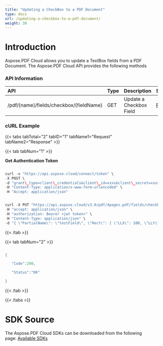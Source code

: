 ```yaml
---
title: "Updating a CheckBox to a PDF Document"
type: docs
url: /updating-a-checkbox-to-a-pdf-document/
weight: 30
---
```


# **Introduction**
Aspose.PDF Cloud allows you to update a TextBox fields from a PDF Document. The Aspose.PDF Cloud API provides the following methods
### **API Information**

|**API**|**Type**|**Description**|**Swagger Link**|
| :- | :- | :- | :- |
|/pdf/{name}/fields/checkbox/{fieldName}|GET|Update a Checkbox Field|[PutCheckBoxField](https://apireference.aspose.cloud/pdf/#/Fields/PutCheckBoxField)|
### **cURL Example**
{{< tabs tabTotal="2" tabID="1" tabName1="Request" tabName2="Response" >}}

{{< tab tabNum="1" >}}

**Get Authentication Token**

```java

curl -v "https://api.aspose.cloud/connect/token" \
-X POST \
-d "grant\_type=client\_credentials&client\_id=xxxx&client\_secret=xxxx" \
-H "Content-Type: application/x-www-form-urlencoded" \
-H "Accept: application/json"

```

```java

curl -X PUT "https://api.aspose.cloud/v3.0/pdf/4pages.pdf/fields/checkbox/testField" \
-H "accept: application/json" \
-H "authorization: Bearer <jwt token>" \
-H "Content-Type: application/json" \
-d "{ \"PartialName\": \"testField\", \"Rect\": { \"LLX\": 100, \"LLY\": 100, \"URX\": 200, \"URY\": 200 }, \"PageIndex\": 1, \"IsGroup\": false, \"Color\": { \"A\": 255, \"R\": 255, \"G\": 0, \"B\": 0 }, \"Highlighting\": \"None\", \"HorizontalAlignment\": \"None\", \"VerticalAlignment\": \"None\", \"Style\": \"Cross\", \"Checked\": true, \"ExportValue\": \"true\" }, { \"PartialName\": \"testField1\", \"Rect\": { \"LLX\": 200, \"LLY\": 200, \"URX\": 400, \"URY\": 400 }, \"PageIndex\": 1, \"IsGroup\": false, \"Color\": { \"A\": 255, \"R\": 0, \"G\": 255, \"B\": 0 }, \"Highlighting\": \"None\", \"HorizontalAlignment\": \"None\", \"VerticalAlignment\": \"None\", \"Style\": \"Diamond\", \"Checked\": false, \"ExportValue\": \"false\"}"

```

{{< /tab >}}

{{< tab tabNum="2" >}}

```java

{

   "Code":200,

   "Status":"OK"

}

```

{{< /tab >}}

{{< /tabs >}}
# **SDK Source**
The Aspose.PDF Cloud SDKs can be downloaded from the following page: [Available SDKs](/available-sdks/)

